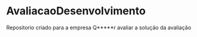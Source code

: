 # AvaliacaoDesenvolvimento
Repositorio criado para a empresa Q*****r avaliar a solução da avaliação 
